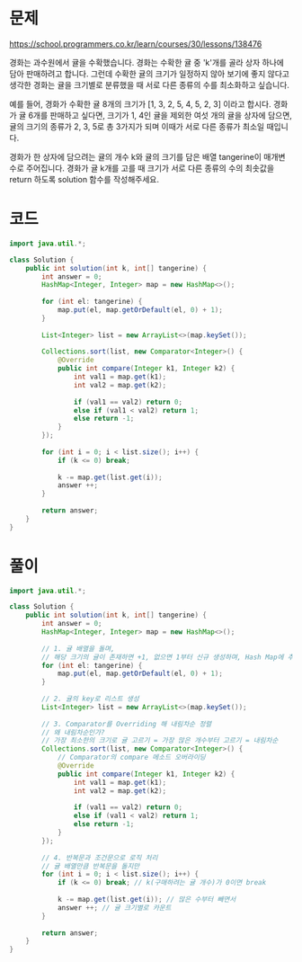 # 문제

https://school.programmers.co.kr/learn/courses/30/lessons/138476

경화는 과수원에서 귤을 수확했습니다. 경화는 수확한 귤 중 'k'개를 골라 상자 하나에 담아 판매하려고 합니다. 그런데 수확한 귤의 크기가 일정하지 않아 보기에 좋지 않다고 생각한 경화는 귤을 크기별로 분류했을 때 서로 다른 종류의 수를 최소화하고 싶습니다.

예를 들어, 경화가 수확한 귤 8개의 크기가 [1, 3, 2, 5, 4, 5, 2, 3] 이라고 합시다. 경화가 귤 6개를 판매하고 싶다면, 크기가 1, 4인 귤을 제외한 여섯 개의 귤을 상자에 담으면, 귤의 크기의 종류가 2, 3, 5로 총 3가지가 되며 이때가 서로 다른 종류가 최소일 때입니다.

경화가 한 상자에 담으려는 귤의 개수 k와 귤의 크기를 담은 배열 tangerine이 매개변수로 주어집니다. 경화가 귤 k개를 고를 때 크기가 서로 다른 종류의 수의 최솟값을 return 하도록 solution 함수를 작성해주세요.

# 코드

```java
import java.util.*;

class Solution {
    public int solution(int k, int[] tangerine) {
        int answer = 0;
        HashMap<Integer, Integer> map = new HashMap<>();
        
        for (int el: tangerine) {
            map.put(el, map.getOrDefault(el, 0) + 1);
        }
        
        List<Integer> list = new ArrayList<>(map.keySet());
        
        Collections.sort(list, new Comparator<Integer>() {
            @Override
            public int compare(Integer k1, Integer k2) {
                int val1 = map.get(k1);
                int val2 = map.get(k2);
                
                if (val1 == val2) return 0;
                else if (val1 < val2) return 1;
                else return -1;
            }
        });
        
        for (int i = 0; i < list.size(); i++) {
            if (k <= 0) break;
            
            k -= map.get(list.get(i));
            answer ++;
        }
        
        return answer;
    }
}
```

# 풀이

```java
import java.util.*;

class Solution {
    public int solution(int k, int[] tangerine) {
        int answer = 0;
        HashMap<Integer, Integer> map = new HashMap<>();
        
        // 1. 귤 배열을 돌며,
        // 해당 크기의 귤이 존재하면 +1, 없으면 1부터 신규 생성하며, Hash Map에 추가
        for (int el: tangerine) {
            map.put(el, map.getOrDefault(el, 0) + 1);
        }
        
        // 2. 귤의 key로 리스트 생성
        List<Integer> list = new ArrayList<>(map.keySet());
        
        // 3. Comparator를 Overriding 해 내림차순 정렬
        // 왜 내림차순인가?
        // 가장 최소한의 크기로 귤 고르기 = 가장 많은 개수부터 고르기 = 내림차순
        Collections.sort(list, new Comparator<Integer>() {
            // Comparator의 compare 메소드 오버라이딩
            @Override
            public int compare(Integer k1, Integer k2) {
                int val1 = map.get(k1);
                int val2 = map.get(k2);
                
                if (val1 == val2) return 0;
                else if (val1 < val2) return 1;
                else return -1;
            }
        });
        
        // 4. 반복문과 조건문으로 로직 처리
        // 귤 배열만큼 반복문을 돌지만
        for (int i = 0; i < list.size(); i++) {
            if (k <= 0) break; // k(구매하려는 귤 개수)가 0이면 break
            
            k -= map.get(list.get(i)); // 많은 수부터 빼면서
            answer ++; // 귤 크기별로 카운트
        }
        
        return answer;
    }
}
```